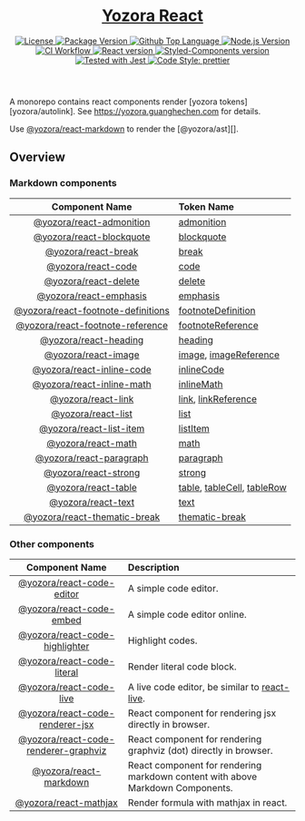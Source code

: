 <header>
  <h1 align="center">
    <a href="https://github.com/yozorajs/yozora-react#readme">Yozora React</a>
  </h1>
  <div align="center">
    <a href="#license">
      <img
        alt="License"
        src="https://img.shields.io/github/license/guanghechen/yozora-react"
      />
    </a>
    <a href="https://github.com/yozorajs/yozora-react/tags">
      <img
        alt="Package Version"
        src="https://img.shields.io/github/v/tag/guanghechen/yozora-react?include_prereleases&sort=semver"
      />
    </a>
    <a href="https://github.com/yozorajs/yozora-react/search?l=typescript">
      <img
        alt="Github Top Language"
        src="https://img.shields.io/github/languages/top/guanghechen/yozora-react"
      />
    </a>
    <a href="https://github.com/nodejs/node">
      <img
        alt="Node.js Version"
        src="https://img.shields.io/node/v/@yozora/react-blockquote"
      />
    </a>
    <a href="https://github.com/yozorajs/yozora-react/actions/workflows/ci.yml">
      <img
        alt="CI Workflow"
        src="https://github.com/yozorajs/yozora-react/workflows/Build/badge.svg?branch=main"
      />
    </a>
    <a href="https://github.com/facebook/react">
      <img
        alt="React version"
        src="https://img.shields.io/npm/dependency-version/@yozora/react-blockquote/peer/react"
      />
    </a>
    <a href="https://github.com/styled-components/styled-components">
      <img
        alt="Styled-Components version"
        src="https://img.shields.io/npm/dependency-version/@yozora/react-blockquote/peer/styled-components"
      />
    </a>
    <a href="https://github.com/facebook/jest">
      <img
        alt="Tested with Jest"
        src="https://img.shields.io/badge/tested_with-jest-9c465e.svg"
      />
    </a>
    <a href="https://github.com/prettier/prettier">
      <img
        alt="Code Style: prettier"
        src="https://img.shields.io/badge/code_style-prettier-ff69b4.svg?style=flat-square"
      />
    </a>
  </div>
</header>

A monorepo contains react components render [yozora tokens][yozora/autolink]. See https://yozora.guanghechen.com for details.

Use [@yozora/react-markdown][] to render the [@yozora/ast][].

## Overview

### Markdown components

Component Name                          | Token Name
:--------------------------------------:|:--------------------------------------
[@yozora/react-admonition][]            | [admonition][yozora/admonition]
[@yozora/react-blockquote][]            | [blockquote][yozora/blockquote]
[@yozora/react-break][]                 | [break][yozora/break]
[@yozora/react-code][]                  | [code][yozora/code]
[@yozora/react-delete][]                | [delete][yozora/delete]
[@yozora/react-emphasis][]              | [emphasis][yozora/emphasis]
[@yozora/react-footnote-definitions][]  | [footnoteDefinition][yozora/footnote-definition]
[@yozora/react-footnote-reference][]    | [footnoteReference][yozora/footnote-reference]
[@yozora/react-heading][]               | [heading][yozora/heading]
[@yozora/react-image][]                 | [image][yozora/image], [imageReference][yozora/image-reference]
[@yozora/react-inline-code][]           | [inlineCode][yozora/inline-code]
[@yozora/react-inline-math][]           | [inlineMath][yozora/inline-math]
[@yozora/react-link][]                  | [link][yozora/link], [linkReference][yozora/link-reference]
[@yozora/react-list][]                  | [list][yozora/list]
[@yozora/react-list-item][]             | [listItem][yozora/list-item]
[@yozora/react-math][]                  | [math][yozora/math]
[@yozora/react-paragraph][]             | [paragraph][yozora/paragraph]
[@yozora/react-strong][]                | [strong][yozora/emphasis]
[@yozora/react-table][]                 | [table][yozora/table], [tableCell][yozora/table-cell], [tableRow][yozora/table-row]
[@yozora/react-text][]                  | [text][yozora/text]
[@yozora/react-thematic-break][]        | [thematic-break][yozora/thematic-break]


### Other components

Component Name                            | Description
:----------------------------------------:|:----------------------------------
[@yozora/react-code-editor][]             | A simple code editor.
[@yozora/react-code-embed][]              | A simple code editor online.
[@yozora/react-code-highlighter][]        | Highlight codes.
[@yozora/react-code-literal][]            | Render literal code block.
[@yozora/react-code-live][]               | A live code editor, be similar to [react-live][].
[@yozora/react-code-renderer-jsx][]       | React component for rendering jsx directly in browser.
[@yozora/react-code-renderer-graphviz][]  | React component for rendering graphviz (dot) directly in browser.
[@yozora/react-markdown][]                | React component for rendering markdown content with above Markdown Components.
[@yozora/react-mathjax][]                 | Render formula with mathjax in react.


[react-live]: https://github.com/FormidableLabs/react-live

<!-- yozora component links -->
[@yozora/react-admonition]: https://github.com/yozorajs/yozora-react/tree/main/packages/admonition#readme
[@yozora/react-blockquote]: https://github.com/yozorajs/yozora-react/tree/main/packages/blockquote#readme
[@yozora/react-break]: https://github.com/yozorajs/yozora-react/tree/main/packages/break#readme
[@yozora/react-code]: https://github.com/yozorajs/yozora-react/tree/main/packages/code#readme
[@yozora/react-code-editor]: https://github.com/yozorajs/yozora-react/tree/main/packages/code-editor#readme
[@yozora/react-code-embed]: https://github.com/yozorajs/yozora-react/tree/main/packages/code-embed#readme
[@yozora/react-code-highlighter]: https://github.com/yozorajs/yozora-react/tree/main/packages/code-highlighter#readme
[@yozora/react-code-literal]: https://github.com/yozorajs/yozora-react/tree/main/packages/code-literal#readme
[@yozora/react-code-live]: https://github.com/yozorajs/yozora-react/tree/main/packages/code-live#readme
[@yozora/react-code-renderer-jsx]: https://github.com/yozorajs/yozora-react/tree/main/packages/code-renderer-jsx#readme
[@yozora/react-code-renderer-graphviz]: https://github.com/yozorajs/yozora-react/tree/main/packages/code-renderer-graphviz#readme
[@yozora/react-delete]: https://github.com/yozorajs/yozora-react/tree/main/packages/delete#readme
[@yozora/react-emphasis]: https://github.com/yozorajs/yozora-react/tree/main/packages/emphasis#readme
[@yozora/react-footnote-reference]: https://github.com/yozorajs/yozora-react/tree/main/packages/footnote-reference#readme
[@yozora/react-footnote-definitions]: https://github.com/yozorajs/yozora-react/tree/main/packages/footnote-definitions#readme
[@yozora/react-heading]: https://github.com/yozorajs/yozora-react/tree/main/packages/heading#readme
[@yozora/react-image]: https://github.com/yozorajs/yozora-react/tree/main/packages/image#readme
[@yozora/react-inline-code]: https://github.com/yozorajs/yozora-react/tree/main/packages/inline-code#readme
[@yozora/react-inline-math]: https://github.com/yozorajs/yozora-react/tree/main/packages/inline-math#readme
[@yozora/react-link]: https://github.com/yozorajs/yozora-react/tree/main/packages/link#readme
[@yozora/react-list]: https://github.com/yozorajs/yozora-react/tree/main/packages/list#readme
[@yozora/react-list-item]: https://github.com/yozorajs/yozora-react/tree/main/packages/list-item#readme
[@yozora/react-math]: https://github.com/yozorajs/yozora-react/tree/main/packages/math#readme
[@yozora/react-paragraph]: https://github.com/yozorajs/yozora-react/tree/main/packages/paragraph#readme
[@yozora/react-strong]: https://github.com/yozorajs/yozora-react/tree/main/packages/strong#readme
[@yozora/react-table]: https://github.com/yozorajs/yozora-react/tree/main/packages/table#readme
[@yozora/react-text]: https://github.com/yozorajs/yozora-react/tree/main/packages/text#readme
[@yozora/react-thematic-break]: https://github.com/yozorajs/yozora-react/tree/main/packages/thematic-break#readme
[@yozora/react-markdown]: https://github.com/yozorajs/yozora-react/tree/main/packages/markdown#readme
[@yozora/react-mathjax]: https://github.com/yozorajs/yozora-react/tree/main/packages/mathjax#readme

[yozora/ast]: https://www.npmjs.com/package/@yozora/ast
[yozora/admonition]: https://www.npmjs.com/package/@yozora/ast#admonition
[yozora/blockquote]: https://www.npmjs.com/package/@yozora/ast#blockquote
[yozora/break]: https://www.npmjs.com/package/@yozora/ast#break
[yozora/code]: https://www.npmjs.com/package/@yozora/ast#code
[yozora/delete]: https://www.npmjs.com/package/@yozora/ast#delete
[yozora/emphasis]: https://www.npmjs.com/package/@yozora/ast#emphasis
[yozora/footnote-definition]: https://www.npmjs.com/package/@yozora/ast#footnotedefinition
[yozora/footnote-reference]: https://www.npmjs.com/package/@yozora/ast#footnotereference
[yozora/heading]: https://www.npmjs.com/package/@yozora/ast#heading
[yozora/html]: https://www.npmjs.com/package/@yozora/ast#html
[yozora/image]: https://www.npmjs.com/package/@yozora/ast#image
[yozora/image-reference]: https://www.npmjs.com/package/@yozora/ast#imagereference
[yozora/inline-code]: https://www.npmjs.com/package/@yozora/ast#inlinecode
[yozora/inline-math]: https://www.npmjs.com/package/@yozora/ast#inlinemath
[yozora/link]: https://www.npmjs.com/package/@yozora/ast#link
[yozora/link-reference]: https://www.npmjs.com/package/@yozora/ast#linkreference
[yozora/definition]: https://www.npmjs.com/package/@yozora/ast#definition
[yozora/list]: https://www.npmjs.com/package/@yozora/ast#list
[yozora/list-item]: https://www.npmjs.com/package/@yozora/ast#listitem
[yozora/math]: https://www.npmjs.com/package/@yozora/ast#math
[yozora/paragraph]: https://www.npmjs.com/package/@yozora/ast#paragraph
[yozora/setext-heading]: https://www.npmjs.com/package/@yozora/ast#setextheading
[yozora/table]: https://www.npmjs.com/package/@yozora/ast#table
[yozora/table-cell]: https://www.npmjs.com/package/@yozora/ast#tablecell
[yozora/table-row]: https://www.npmjs.com/package/@yozora/ast#tablerow
[yozora/text]: https://www.npmjs.com/package/@yozora/ast#text
[yozora/thematic-break]: https://www.npmjs.com/package/@yozora/ast#thematicbreak
